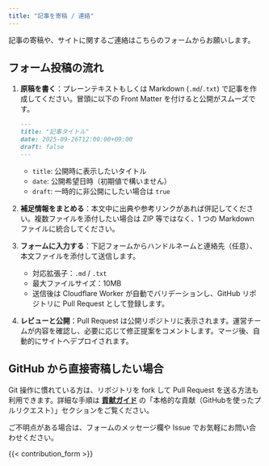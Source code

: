 ```yaml
---
title: "記事を寄稿 / 連絡"
---
```

記事の寄稿や、サイトに関するご連絡はこちらのフォームからお願いします。

## フォーム投稿の流れ

1. **原稿を書く**：プレーンテキストもしくは Markdown (`.md`/`.txt`) で記事を作成してください。冒頭に以下の Front Matter を付けると公開がスムーズです。
   ```markdown
   ---
   title: "記事タイトル"
   date: 2025-09-26T12:00:00+09:00
   draft: false
   ---
   ```
   - `title`: 公開時に表示したいタイトル
   - `date`: 公開希望日時（初期値で構いません）
   - `draft`: 一時的に非公開にしたい場合は `true`

2. **補足情報をまとめる**：本文中に出典や参考リンクがあれば併記してください。複数ファイルを添付したい場合は ZIP 等ではなく、1 つの Markdown ファイルに統合してください。

3. **フォームに入力する**：下記フォームからハンドルネームと連絡先（任意）、本文ファイルを添付して送信します。
   - 対応拡張子：`.md` / `.txt`
   - 最大ファイルサイズ：10MB
   - 送信後は Cloudflare Worker が自動でバリデーションし、GitHub リポジトリに Pull Request として登録します。

4. **レビューと公開**：Pull Request は公開リポジトリに表示されます。運営チームが内容を確認し、必要に応じて修正提案をコメントします。マージ後、自動的にサイトへデプロイされます。

## GitHub から直接寄稿したい場合

Git 操作に慣れている方は、リポジトリを fork して Pull Request を送る方法も利用できます。詳細な手順は **[貢献ガイド](/contribution-guide/)** の「本格的な貢献（GitHubを使ったプルリクエスト）」セクションをご覧ください。

ご不明点がある場合は、フォームのメッセージ欄や Issue でお気軽にお問い合わせください。

{{< contribution_form >}}
